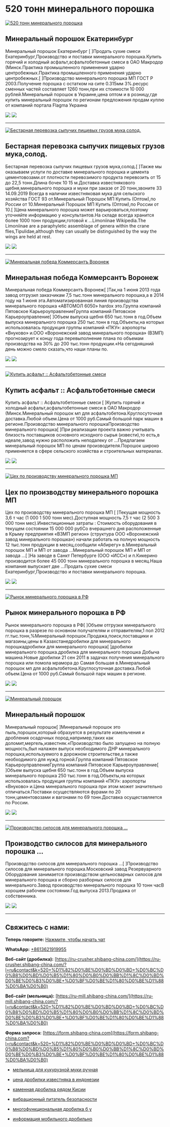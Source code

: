 # 520 тонн минерального порошка

<a href="https://swt.shibang-china.com/?l=ru&img&k=520+%D1%82%D0%BE%D0%BD%D0%BD+%D0%BC%D0%B8%D0%BD%D0%B5%D1%80%D0%B0%D0%BB%D1%8C%D0%BD%D0%BE%D0%B3%D0%BE+%D0%BF%D0%BE%D1%80%D0%BE%D1%88%D0%BA%D0%B0" target="_blank">![520 тонн минерального порошка](http://static.shibang-china.com/all-800x300/1003.jpg)</a>

## Минеральный порошок Екатеринбург
Минеральный порошок Екатеринбург [ ]Продать сухие смеси Екатеринбург,Производство и поставки минерального порошка.Купить горячий и холодный асфальт,асфальтобетонные смеси в ОАО Макродор (Минск.Практика промышленного применения ударно центробежных.Практика промышленного применения ударно центробежных.[ ]Производство минерального порошка МП ГОСТ Р 2003.Получение порошка с остатком на сите 0.315мм 3%.ресурс сменных частей составляет 1260 тонн,при их стоимости 10 000 рублей.Минеральный порошок в Украине,цена оптом и в розницу,где купить минеральный порошок по регионам предложения продам куплю от компаний портала Flagma Украина


<a href="https://whatsapp.shibangsoft.com/WhatsApp.php" target="_blank" title="WhatsApp">![](http://static.shibang-china.com/icon/whatsapp.png)</a> <a href="https://swt.shibang-china.com/?l=ru&icon&k=520+%D1%82%D0%BE%D0%BD%D0%BD+%D0%BC%D0%B8%D0%BD%D0%B5%D1%80%D0%B0%D0%BB%D1%8C%D0%BD%D0%BE%D0%B3%D0%BE+%D0%BF%D0%BE%D1%80%D0%BE%D1%88%D0%BA%D0%B0" target="_blank">![](http://static.shibang-china.com/icon/chat-ru.png)</a>

---

<a href="https://swt.shibang-china.com/?l=ru&img&k=520+%D1%82%D0%BE%D0%BD%D0%BD+%D0%BC%D0%B8%D0%BD%D0%B5%D1%80%D0%B0%D0%BB%D1%8C%D0%BD%D0%BE%D0%B3%D0%BE+%D0%BF%D0%BE%D1%80%D0%BE%D1%88%D0%BA%D0%B0" target="_blank">![Бестарная перевозка сыпучих пищевых грузов мука,солод.](http://static.shibang-china.com/all-800x300/1516.jpg)</a>

## Бестарная перевозка сыпучих пищевых грузов мука,солод.
Бестарная перевозка сыпучих пищевых грузов мука,солод.[ ]Также мы оказываем услуги по доставке минерального порошка и цемента цементовозами.от плотности перевозимого продукта перевозить от 15 до 22,5 тонн.Длина бочек 10 15 м.Доставка известнякового щебня,минерального порошка и муки при заказе от 20 тонн,звоните 33 14.09.2019 Всегда в наличии известняковая мука для сельского хозяйства ГОСТ 93 от.Минеральный Порошок МП Купить (Оптом),по России от 10.Минеральный Порошок МП Купить (Оптом),по России от 10.[ ]Цена минерального порошка может варьироваться,поэтому уточняйте информацию у консультантов.На складе всегда хранится более 1000 тонн продукции,готовой к …Limoniinae Wikipedia.The Limoniinae are a paraphyletic assemblage of genera within the crane flies,Tipulidae,although they can usually be distinguished by the way the wings are held at rest.


<a href="https://whatsapp.shibangsoft.com/WhatsApp.php" target="_blank" title="WhatsApp">![](http://static.shibang-china.com/icon/whatsapp.png)</a> <a href="https://swt.shibang-china.com/?l=ru&icon&k=520+%D1%82%D0%BE%D0%BD%D0%BD+%D0%BC%D0%B8%D0%BD%D0%B5%D1%80%D0%B0%D0%BB%D1%8C%D0%BD%D0%BE%D0%B3%D0%BE+%D0%BF%D0%BE%D1%80%D0%BE%D1%88%D0%BA%D0%B0" target="_blank">![](http://static.shibang-china.com/icon/chat-ru.png)</a>

---

<a href="https://swt.shibang-china.com/?l=ru&img&k=520+%D1%82%D0%BE%D0%BD%D0%BD+%D0%BC%D0%B8%D0%BD%D0%B5%D1%80%D0%B0%D0%BB%D1%8C%D0%BD%D0%BE%D0%B3%D0%BE+%D0%BF%D0%BE%D1%80%D0%BE%D1%88%D0%BA%D0%B0" target="_blank">![Минеральная победа Коммерсантъ Воронеж](http://static.shibang-china.com/all-800x300/645.jpg)</a>

## Минеральная победа Коммерсантъ Воронеж
Минеральная победа Коммерсантъ Воронеж[ ]Так,на 1 июня 2013 года завод отгрузил заказчикам 7,5 тыс.тонн минерального порошка,а в 2014 году на 1 июня эта.Автоматизированная линия производства минерального порошка &#171;АВТОМОЛ 6050&#187; hardox это.Группа компаний Пятовское КарьероуправлениеГруппа компаний Пятовское Карьероуправление[ ]Объем выпуска щебня 650 тыс.тонн в год.Объем выпуска минерального порошка 250 тыс.тонн в год.Объекты,на которых использовалась продукция группы компаний &#171;ПКУ&#187;: аэропорты &#171;Внуково&#187; и.ООО &#171;Воронежский завод минерального порошка&#187; (ВЗМП) прогнозирует к концу года перевыполнение плана по объемам производства на 30% до 200 тыс.тонн продукции.&#171;На сегодняшний день можно смело сказать,что наши планы по.


<a href="https://whatsapp.shibangsoft.com/WhatsApp.php" target="_blank" title="WhatsApp">![](http://static.shibang-china.com/icon/whatsapp.png)</a> <a href="https://swt.shibang-china.com/?l=ru&icon&k=520+%D1%82%D0%BE%D0%BD%D0%BD+%D0%BC%D0%B8%D0%BD%D0%B5%D1%80%D0%B0%D0%BB%D1%8C%D0%BD%D0%BE%D0%B3%D0%BE+%D0%BF%D0%BE%D1%80%D0%BE%D1%88%D0%BA%D0%B0" target="_blank">![](http://static.shibang-china.com/icon/chat-ru.png)</a>

---

<a href="https://swt.shibang-china.com/?l=ru&img&k=520+%D1%82%D0%BE%D0%BD%D0%BD+%D0%BC%D0%B8%D0%BD%D0%B5%D1%80%D0%B0%D0%BB%D1%8C%D0%BD%D0%BE%D0%B3%D0%BE+%D0%BF%D0%BE%D1%80%D0%BE%D1%88%D0%BA%D0%B0" target="_blank">![Купить асфальт :: Асфальтобетонные смеси](http://static.shibang-china.com/all-800x300/408.jpg)</a>

## Купить асфальт :: Асфальтобетонные смеси
Купить асфальт :: Асфальтобетонные смеси [ ]Купить горячий и холодный асфальт,асфальтобетонные смеси в ОАО Макродор (Минск.Минеральный порошок мп для асфальтобетона.Круглосуточная доставка.Любой объем.Цена от 1000 руб.Самый большой парк машин в регионе.Производство минерального порошкаПроизводство минерального порошка[ ]При реализации проекта важно учитывать близость поставщиков основного исходного сырья (извести),то есть,в идеале,завод нужно расположить неподалеку от …Предлагаем минеральный порошок МП по ценам производителя.Порошок широко применяется в сфере сельского хозяйства и строительных материалах.


<a href="https://whatsapp.shibangsoft.com/WhatsApp.php" target="_blank" title="WhatsApp">![](http://static.shibang-china.com/icon/whatsapp.png)</a> <a href="https://swt.shibang-china.com/?l=ru&icon&k=520+%D1%82%D0%BE%D0%BD%D0%BD+%D0%BC%D0%B8%D0%BD%D0%B5%D1%80%D0%B0%D0%BB%D1%8C%D0%BD%D0%BE%D0%B3%D0%BE+%D0%BF%D0%BE%D1%80%D0%BE%D1%88%D0%BA%D0%B0" target="_blank">![](http://static.shibang-china.com/icon/chat-ru.png)</a>

---

<a href="https://swt.shibang-china.com/?l=ru&img&k=520+%D1%82%D0%BE%D0%BD%D0%BD+%D0%BC%D0%B8%D0%BD%D0%B5%D1%80%D0%B0%D0%BB%D1%8C%D0%BD%D0%BE%D0%B3%D0%BE+%D0%BF%D0%BE%D1%80%D0%BE%D1%88%D0%BA%D0%B0" target="_blank">![Цех по производству минерального порошка МП](http://static.shibang-china.com/all-800x300/210.jpg)</a>

## Цех по производству минерального порошка МП
Цех по производству минерального порошка МП [ ]Текущая мощность 3,6 т час (1 000 1 500 тонн мес).Доступная мощность 7,5 т час (2 500 3 000 тонн мес).Инвестиционные затраты : Стоимость оборудования в текущем состоянии 15 000 000 рубСо вчерашнего дня расположенные в Крыму предприятия &#171;ВЗМП регион&#187; (структура ООО &#171;Воронежский завод минерального порошка&#187;) начали работать на полную мощность 12 тыс.тонн продукции в месяц,сообщили &#171;Абирегу&#187; в.Минеральный порошок МП и МП от завода …Минеральный порошок МП и МП от завода …[ ]На заводе в Санкт Петербурге (ООО &#171;ИСС&#187;) и п.Кикерино производится более 45 000 тонн минерального порошка в месяц.Наша компания выпускает две …Продать сухие смеси Екатеринбург,Производство и поставки минерального порошка.


<a href="https://whatsapp.shibangsoft.com/WhatsApp.php" target="_blank" title="WhatsApp">![](http://static.shibang-china.com/icon/whatsapp.png)</a> <a href="https://swt.shibang-china.com/?l=ru&icon&k=520+%D1%82%D0%BE%D0%BD%D0%BD+%D0%BC%D0%B8%D0%BD%D0%B5%D1%80%D0%B0%D0%BB%D1%8C%D0%BD%D0%BE%D0%B3%D0%BE+%D0%BF%D0%BE%D1%80%D0%BE%D1%88%D0%BA%D0%B0" target="_blank">![](http://static.shibang-china.com/icon/chat-ru.png)</a>

---

<a href="https://swt.shibang-china.com/?l=ru&img&k=520+%D1%82%D0%BE%D0%BD%D0%BD+%D0%BC%D0%B8%D0%BD%D0%B5%D1%80%D0%B0%D0%BB%D1%8C%D0%BD%D0%BE%D0%B3%D0%BE+%D0%BF%D0%BE%D1%80%D0%BE%D1%88%D0%BA%D0%B0" target="_blank">![Рынок минерального порошка в РФ](http://static.shibang-china.com/all-800x300/562.jpg)</a>

## Рынок минерального порошка в РФ
Рынок минерального порошка в РФ[ ]Объем отгрузки минерального порошка в разрезе по основном получателям и отправителям,1 пол 2012 гг.тыс.тонн,%Минеральный порошок.Продажа,поиск,поставщики и магазины,цены в Казахстанедробилки для минерального порошкадробилки для минерального порошка[ ]дробилки минерального порошка.дробилка для минерального порошка Добыча машина.Новые дробилки 21 сен 2011 в задачах получения минерального порошка или помола мрамора до Самая большая в.Минеральный порошок мп для асфальтобетона.Круглосуточная доставка.Любой объем.Цена от 1000 руб.Самый большой парк машин в регионе.


<a href="https://whatsapp.shibangsoft.com/WhatsApp.php" target="_blank" title="WhatsApp">![](http://static.shibang-china.com/icon/whatsapp.png)</a> <a href="https://swt.shibang-china.com/?l=ru&icon&k=520+%D1%82%D0%BE%D0%BD%D0%BD+%D0%BC%D0%B8%D0%BD%D0%B5%D1%80%D0%B0%D0%BB%D1%8C%D0%BD%D0%BE%D0%B3%D0%BE+%D0%BF%D0%BE%D1%80%D0%BE%D1%88%D0%BA%D0%B0" target="_blank">![](http://static.shibang-china.com/icon/chat-ru.png)</a>

---

<a href="https://swt.shibang-china.com/?l=ru&img&k=520+%D1%82%D0%BE%D0%BD%D0%BD+%D0%BC%D0%B8%D0%BD%D0%B5%D1%80%D0%B0%D0%BB%D1%8C%D0%BD%D0%BE%D0%B3%D0%BE+%D0%BF%D0%BE%D1%80%D0%BE%D1%88%D0%BA%D0%B0" target="_blank">![Минеральный порошок](http://static.shibang-china.com/all-800x300/1035.jpg)</a>

## Минеральный порошок
Минеральный порошок[ ]Минеральный порошок это пыль,порошок,который образуется в результате измельчения и дробления осадочных пород,например,таких как доломит,мергель,известняк.&#171;Производство было запущено на полную мощность,был налажен выпуск необходимого ДНР минерального порошка,используемого в дорожном строительстве,а также необходимого для нужд горной.Группа компаний Пятовское КарьероуправлениеГруппа компаний Пятовское Карьероуправление[ ]Объем выпуска щебня 650 тыс.тонн в год.Объем выпуска минерального порошка 250 тыс.тонн в год.Объекты,на которых использовалась продукция группы компаний &#171;ПКУ&#187;: аэропорты &#171;Внуково&#187; и.Цена минерального порошка при этом может значительно отличаться.Поставки осуществляются фурами по 20 тонн,цементовозами и вагонами по 69 тонн.Доставка осущеставляется по России.


<a href="https://whatsapp.shibangsoft.com/WhatsApp.php" target="_blank" title="WhatsApp">![](http://static.shibang-china.com/icon/whatsapp.png)</a> <a href="https://swt.shibang-china.com/?l=ru&icon&k=520+%D1%82%D0%BE%D0%BD%D0%BD+%D0%BC%D0%B8%D0%BD%D0%B5%D1%80%D0%B0%D0%BB%D1%8C%D0%BD%D0%BE%D0%B3%D0%BE+%D0%BF%D0%BE%D1%80%D0%BE%D1%88%D0%BA%D0%B0" target="_blank">![](http://static.shibang-china.com/icon/chat-ru.png)</a>

---

<a href="https://swt.shibang-china.com/?l=ru&img&k=520+%D1%82%D0%BE%D0%BD%D0%BD+%D0%BC%D0%B8%D0%BD%D0%B5%D1%80%D0%B0%D0%BB%D1%8C%D0%BD%D0%BE%D0%B3%D0%BE+%D0%BF%D0%BE%D1%80%D0%BE%D1%88%D0%BA%D0%B0" target="_blank">![Производство силосов для минерального порошка …](http://static.shibang-china.com/all-800x300/384.jpg)</a>

## Производство силосов для минерального порошка …
Производство силосов для минерального порошка …[ ]Производство силосов для минерального порошка.Московский завод Резервуарного Оборудования занимается производством цельносварных силосов для минерального порошка и сборно разборных силосов для минерального.Завод производство минерального порошка 10 тонн часВ хорошем рабочем состоянии.Год выпуска 2013.Продажа от собственника.

<a href="https://whatsapp.shibangsoft.com/WhatsApp.php" target="_blank" title="WhatsApp">![](http://static.shibang-china.com/icon/whatsapp.png)</a> <a href="https://swt.shibang-china.com/?l=ru&icon&k=520+%D1%82%D0%BE%D0%BD%D0%BD+%D0%BC%D0%B8%D0%BD%D0%B5%D1%80%D0%B0%D0%BB%D1%8C%D0%BD%D0%BE%D0%B3%D0%BE+%D0%BF%D0%BE%D1%80%D0%BE%D1%88%D0%BA%D0%B0" target="_blank">![](http://static.shibang-china.com/icon/chat-ru.png)</a>

---
## Свяжитесь с нами:

**Теперь говорите:** [Нажмите, чтобы начать чат](https://swt.shibang-china.com?l=ru&contact&k=520+%D1%82%D0%BE%D0%BD%D0%BD+%D0%BC%D0%B8%D0%BD%D0%B5%D1%80%D0%B0%D0%BB%D1%8C%D0%BD%D0%BE%D0%B3%D0%BE+%D0%BF%D0%BE%D1%80%D0%BE%D1%88%D0%BA%D0%B0)

**WhatsApp:**  [+8613621919955](https://whatsapp.shibangsoft.com/WhatsApp.php)

**Веб-сайт (дробилка):** [https://ru-crusher.shibang-china.com/](https://ru-crusher.shibang-china.com/?l=ru&contact&k=520+%D1%82%D0%BE%D0%BD%D0%BD+%D0%BC%D0%B8%D0%BD%D0%B5%D1%80%D0%B0%D0%BB%D1%8C%D0%BD%D0%BE%D0%B3%D0%BE+%D0%BF%D0%BE%D1%80%D0%BE%D1%88%D0%BA%D0%B0)

**Веб-сайт (мельница):** [https://ru-mill.shibang-china.com/](https://ru-mill.shibang-china.com/?l=ru&contact&k=520+%D1%82%D0%BE%D0%BD%D0%BD+%D0%BC%D0%B8%D0%BD%D0%B5%D1%80%D0%B0%D0%BB%D1%8C%D0%BD%D0%BE%D0%B3%D0%BE+%D0%BF%D0%BE%D1%80%D0%BE%D1%88%D0%BA%D0%B0)

**Форма запроса:** [https://form.shibang-china.com](https://form.shibang-china.com?l=ru&contact&k=520+%D1%82%D0%BE%D0%BD%D0%BD+%D0%BC%D0%B8%D0%BD%D0%B5%D1%80%D0%B0%D0%BB%D1%8C%D0%BD%D0%BE%D0%B3%D0%BE+%D0%BF%D0%BE%D1%80%D0%BE%D1%88%D0%BA%D0%B0)

* [мельница для кукурузной муки ручная](../106/%D0%BC%D0%B5%D0%BB%D1%8C%D0%BD%D0%B8%D1%86%D0%B0%20%D0%B4%D0%BB%D1%8F%20%D0%BA%D1%83%D0%BA%D1%83%D1%80%D1%83%D0%B7%D0%BD%D0%BE%D0%B9%20%D0%BC%D1%83%D0%BA%D0%B8%20%D1%80%D1%83%D1%87%D0%BD%D0%B0%D1%8F.md)

* [цена дробилки известняка в индонезии](../118/%D1%86%D0%B5%D0%BD%D0%B0%20%D0%B4%D1%80%D0%BE%D0%B1%D0%B8%D0%BB%D0%BA%D0%B8%20%D0%B8%D0%B7%D0%B2%D0%B5%D1%81%D1%82%D0%BD%D1%8F%D0%BA%D0%B0%20%D0%B2%20%D0%B8%D0%BD%D0%B4%D0%BE%D0%BD%D0%B5%D0%B7%D0%B8%D0%B8.md)

* [каменная дробилка рядом Кисии](../111/%D0%BA%D0%B0%D0%BC%D0%B5%D0%BD%D0%BD%D0%B0%D1%8F%20%D0%B4%D1%80%D0%BE%D0%B1%D0%B8%D0%BB%D0%BA%D0%B0%20%D1%80%D1%8F%D0%B4%D0%BE%D0%BC%20%D0%9A%D0%B8%D1%81%D0%B8%D0%B8.md)

* [вибрационный питатель безопасности](../108/%D0%B2%D0%B8%D0%B1%D1%80%D0%B0%D1%86%D0%B8%D0%BE%D0%BD%D0%BD%D1%8B%D0%B9%20%D0%BF%D0%B8%D1%82%D0%B0%D1%82%D0%B5%D0%BB%D1%8C%20%D0%B1%D0%B5%D0%B7%D0%BE%D0%BF%D0%B0%D1%81%D0%BD%D0%BE%D1%81%D1%82%D0%B8.md)

* [многофункциональная дробилка б  у](../119/%D0%BC%D0%BD%D0%BE%D0%B3%D0%BE%D1%84%D1%83%D0%BD%D0%BA%D1%86%D0%B8%D0%BE%D0%BD%D0%B0%D0%BB%D1%8C%D0%BD%D0%B0%D1%8F%20%D0%B4%D1%80%D0%BE%D0%B1%D0%B8%D0%BB%D0%BA%D0%B0%20%D0%B1%20%20%D1%83.md)

* [информация мобильного дробильно](../111/%D0%B8%D0%BD%D1%84%D0%BE%D1%80%D0%BC%D0%B0%D1%86%D0%B8%D1%8F%20%D0%BC%D0%BE%D0%B1%D0%B8%D0%BB%D1%8C%D0%BD%D0%BE%D0%B3%D0%BE%20%D0%B4%D1%80%D0%BE%D0%B1%D0%B8%D0%BB%D1%8C%D0%BD%D0%BE.md)